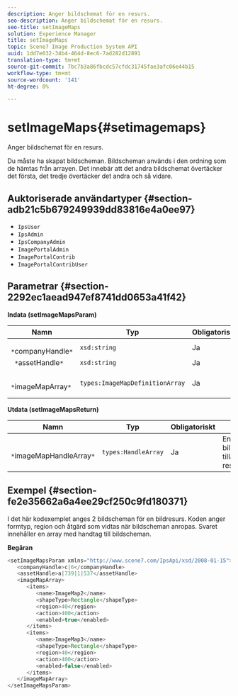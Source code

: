 ```yaml
---
description: Anger bildschemat för en resurs.
seo-description: Anger bildschemat för en resurs.
seo-title: setImageMaps
solution: Experience Manager
title: setImageMaps
topic: Scene7 Image Production System API
uuid: 1dd7e032-34b4-464d-8ec6-7ad282d12891
translation-type: tm+mt
source-git-commit: 7bc7b3a86fbcdc57cfdc31745fae3afc06e44b15
workflow-type: tm+mt
source-wordcount: '141'
ht-degree: 0%

---
```



# setImageMaps{#setimagemaps}

Anger bildschemat för en resurs.

Du måste ha skapat bildscheman. Bildscheman används i den ordning som de hämtas från arrayen. Det innebär att det andra bildschemat övertäcker det första, det tredje övertäcker det andra och så vidare.

## Auktoriserade användartyper {#section-adb21c5b679249939dd83816e4a0ee97}

* `IpsUser`
* `IpsAdmin`
* `IpsCompanyAdmin`
* `ImagePortalAdmin`
* `ImagePortalContrib`
* `ImagePortalContribUser`

## Parametrar {#section-2292ec1aead947ef8741dd0653a41f42}

**Indata (setImageMapsParam)**

| Namn | Typ | Obligatoriskt | Beskrivning |
|---|---|---|---|
| ` *`companyHandle`*` | `xsd:string` | Ja | Företagshandtag. |
| ` *`assetHandle`*` | `xsd:string` | Ja | Resurshandtag. |
| ` *`imageMapArray`*` | `types:ImageMapDefinitionArray` | Ja | Array med fördefinierade bildscheman. |

**Utdata (setImageMapsReturn)**

| Namn | Typ | Obligatoriskt | Beskrivning |
|---|---|---|---|
| ` *`imageMapHandleArray`*` | `types:HandleArray` | Ja | En array med bildmappshandtag tillämpade på resursen. |

## Exempel {#section-fe2e35662a6a4ee29cf250c9fd180371}

I det här kodexemplet anges 2 bildscheman för en bildresurs. Koden anger formtyp, region och åtgärd som vidtas när bildscheman anropas. Svaret innehåller en array med handtag till bildscheman.

**Begäran**

```java
<setImageMapsParam xmlns="http://www.scene7.com/IpsApi/xsd/2008-01-15">
   <companyHandle>c|6</companyHandle>
   <assetHandle>a|739|1|537</assetHandle>
   <imageMapArray>
      <items>
         <name>ImageMap2</name>
         <shapeType>Rectangle</shapeType>
         <region>40</region>
         <action>400</action>
         <enabled>true</enabled>
      </items>
      <items>
         <name>ImageMap3</name>
         <shapeType>Rectangle</shapeType>
         <region>40</region>
         <action>400</action>
         <enabled>false</enabled>
      </items>
   </imageMapArray>
</setImageMapsParam>
```

